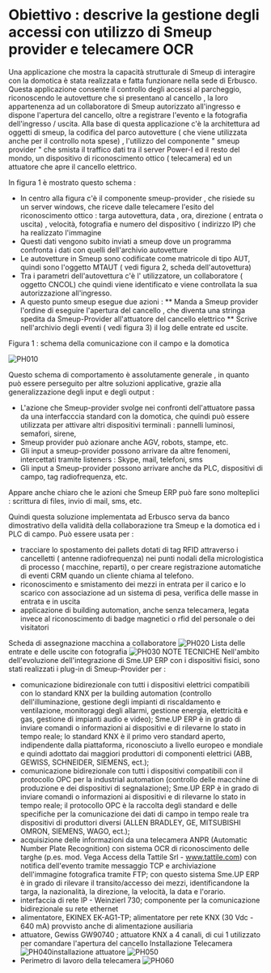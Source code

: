 # Obiettivo :  descrive la gestione degli accessi con utilizzo di Smeup provider e telecamere OCR

Una applicazione che mostra la capacità strutturale di Smeup di interagire con la domotica è stata realizzata e fatta funzionare nella sede di Erbusco.
Questa applicazione consente il controllo degli accessi al parcheggio, riconoscendo le autovetture che si presentano al cancello , la loro appartenenza ad un collaboratore di Smeup autorizzato all'ingresso e dispone l'apertura del cancello, oltre a registrare l'evento e la fotografia dell'ingresso / uscita.
Alla base di questa applicazione c'è la architettura ad oggetti di smeup, la codifica del parco autovetture ( che viene utilizzata anche per il controllo nota spese) , l'utilizzo del componente " smeup provider " che smista il traffico dati tra il server Power-I ed il resto del mondo, un dispositivo di riconoscimento ottico ( telecamera) ed un attuatore che apre il cancello elettrico.

In figura 1 è mostrato questo schema : 
* In centro alla figura c'è il componente smeup-provider  , che risiede su un server windows,  che riceve dalle telecamere l'esito del riconoscimento ottico :  targa autovettura, data , ora, direzione ( entrata o uscita) , velocità, fotografia e numero del dispositivo ( indirizzo IP) che ha realizzato l'immagine
* Questi dati vengono subito inviati  a smeup dove un programma confronta i dati con quelli dell'archivio autovetture
* Le autovetture  in Smeup sono codificate  come matricole di tipo AUT, quindi sono l'oggetto MTAUT ( vedi figura 2, scheda dell'autovettura)
* Tra i parametri dell'autovettura c'è l' utilizzatore, un collaboratore ( oggetto CNCOL) che quindi viene identificato e viene controllata la sua autorizzazione all'ingresso.
* A questo punto smeup esegue due azioni : 
** Manda a Smeup provider l'ordine di eseguire l'apertura del cancello , che diventa una stringa spedita da Smeup-Provider all'attuatore del cancello elettrico
** Scrive nell'archivio degli eventi ( vedi figura 3) il log delle entrate ed uscite.

Figura 1  :  schema della comunicazione con il campo e la domotica

![PH010](http://localhost:3000/immagini/PROVI_01/PH010.png)

Questo schema di comportamento è assolutamente generale , in quanto può essere perseguito per altre soluzioni applicative, grazie alla generalizzazione degli input e degli output : 
* L'azione che Smeup-provider svolge nei confronti dell'attuatore passa da una interfacccia standard con la domotica, che quindi può essere utilizzata per attivare altri dispositivi terminali :   pannelli luminosi, semafori, sirene,
* Smeup provider può azionare anche  AGV, robots, stampe, etc.
* Gli input a smeup-provider possono arrivare da altre fenomeni, intercettati tramite listeners :  Skype, mail, telefoni, sms
* Gli input a Smeup-provider possono arrivare anche da  PLC, dispositivi di campo, tag radiofrequenza, etc.

Appare anche chiaro che le azioni che Smeup ERP può fare sono molteplici :  scrittura di files, invio di mail, sms, etc.

Quindi questa soluzione implementata ad Erbusco serva da banco dimostrativo della validità della collaborazione tra Smeup e la domotica ed i PLC di campo.
Può essere usata per : 
* tracciare lo spostamento dei pallets dotati di tag RFID attraverso i cancelletti ( antenne radiofrequenza) nei punti nodali della micrologistica di processo ( macchine, reparti), o per creare registrazione automatiche di eventi CRM quando un cliente chiama al telefono.
* riconoscimento e smistamento dei mezzi in entrata per il carico e lo scarico con associazione ad un sistema di pesa, verifica delle masse in entrata e in uscita
* applicazione di building automation, anche senza telecamera, legata invece al riconoscimento di badge magnetici o rfid del personale o dei visitatori

Scheda di assegnazione macchina a collaboratore
![PH020](http://localhost:3000/immagini/PROVI_01/PH020.png)
Lista delle entrate e delle uscite con fotografia
![PH030](http://localhost:3000/immagini/PROVI_01/PH030.png)
NOTE TECNICHE
Nell'ambito dell'evoluzione dell'integrazione di Sme.UP ERP con i dispositivi fisici, sono stati realizzati i plug-in di Smeup-Provider per : 
* comunicazione bidirezionale con tutti i dispositivi elettrici compatibili con lo standard KNX per la building automation (controllo dell'illuminazione, gestione degli impianti di riscaldamento e ventilazione, monitoraggi degli allarmi, gestione energia, elettricità e gas, gestione di impianti audio e video); Sme.UP ERP è in grado di inviare comandi o informazioni ai dispositivi e di rilevarne lo stato in tempo reale; lo standard KNX è il primo vero standard aperto, indipendente dalla piattaforma, riconosciuto a livello europeo e mondiale e quindi adottato dai maggiori produttori di componenti elettrici (ABB, GEWISS, SCHNEIDER, SIEMENS, ect.);
* comunicazione bidirezionale con tutti i dispositivi compatibili con il protocollo OPC per la industrial automation (controllo delle macchine di produzione e dei dispositivi di segnalazione); Sme.UP ERP è in grado di inviare comandi o informazioni ai dispositivi e di rilevarne lo stato in tempo reale;  il protocollo OPC è la raccolta degli standard e delle specifiche per la comunicazione dei dati di campo in tempo reale tra dispositivi di produttori diversi (ALLEN BRADLEY, GE, MITSUBISHI OMRON, SIEMENS, WAGO, ect.);
* acquisizione delle informazioni da una telecamera ANPR (Automatic Number Plate Recognition) con sistema OCR di riconoscimento delle targhe (p.es. mod. Vega Access della Tattile Srl - www.tattile.com) con notifica dell'evento tramite messaggio TCP e archiviazione dell'immagine fotografica tramite FTP; con questo sistema Sme.UP ERP è in grado di rilevare il transito/accesso dei mezzi, identificandone la targa, la nazionalità, la direzione, la velocità, la data e l'orario.
* interfaccia di rete IP - Weinzierl 730; componente per la comunicazione bidirezionale su rete ethernet
* alimentatore, EKINEX EK-AG1-TP; alimentatore per rete KNX (30 Vdc - 640 mA) provvisto anche di alimentazione ausiliaria
* attuatore,  Gewiss GW90740 ; attuatore KNX a 4 canali, di cui 1 utilizzato per comandare l'apertura del cancello
Installazione Telecamera
![PH040](http://localhost:3000/immagini/PROVI_01/PH040.png)installazione attuatore
![PH050](http://localhost:3000/immagini/PROVI_01/PH050.png)
* Perimetro di lavoro della telecamera
![PH060](http://localhost:3000/immagini/PROVI_01/PH060.png)